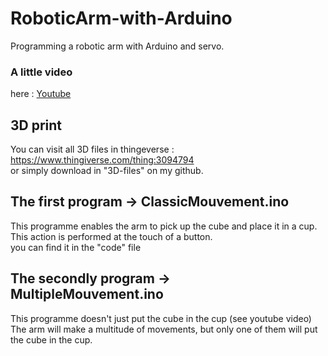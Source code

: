 # RoboticArm-with-Arduino
Programming a robotic arm with Arduino and servo.

### A little video
here : [Youtube](https://www.youtube.com/watch?v=uer5jBOqY-g&ab_channel=ErwannBreal)  

## 3D print
You can visit all 3D files in thingeverse : https://www.thingiverse.com/thing:3094794  
or simply download in "3D-files" on my github.  

## The first program -> ClassicMouvement.ino
This programme enables the arm to pick up the cube and place it in a cup.  
This action is performed at the touch of a button.  
you can find it in the "code" file

## The secondly program -> MultipleMouvement.ino
This programme doesn't just put the cube in the cup (see youtube video) The arm will make a multitude of movements, but only one of them will put the cube in the cup.


